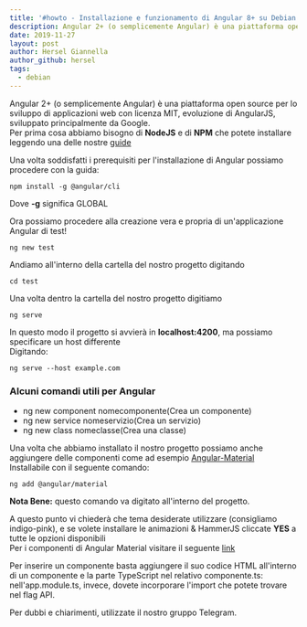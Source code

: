 ```yaml
---
title: '#howto - Installazione e funzionamento di Angular 8+ su Debian'
description: Angular 2+ (o semplicemente Angular) è una piattaforma open source per lo sviluppo di applicazioni web con licenza MIT, evoluzione di AngularJS, sviluppato principalmente da Google."
date: 2019-11-27
layout: post
author: Hersel Giannella
author_github: hersel
tags:
  - debian
---
```

Angular 2+ (o semplicemente Angular) è una piattaforma open source per lo sviluppo di applicazioni web con licenza MIT, evoluzione di AngularJS, sviluppato principalmente da Google.  
Per prima cosa abbiamo bisogno di **NodeJS** e di **NPM** che potete installare leggendo una delle nostre [guide](https://linuxhub.it/articles/howto-installare-node-version-manager-nvm-su-debian-9)

Una volta soddisfatti i prerequisiti per l'installazione di Angular possiamo procedere con la guida:

    npm install -g @angular/cli

Dove **-g** significa GLOBAL

Ora possiamo procedere alla creazione vera e propria di un'applicazione Angular di test!

    ng new test

Andiamo all'interno della cartella del nostro progetto digitando

    cd test

Una volta dentro la cartella del nostro progetto digitiamo

    ng serve

In questo modo il progetto si avvierà in **localhost:4200**, ma possiamo specificare un host differente  
Digitando:

    ng serve --host example.com

### Alcuni comandi utili per Angular

*   ng new component nomecomponente(Crea un componente)
*   ng new service nomeservizio(Crea un servizio)
*   ng new class nomeclasse(Crea una classe)

Una volta che abbiamo installato il nostro progetto possiamo anche aggiungere delle componenti come ad esempio [Angular-Material](https://material.angular.io)  
Installabile con il seguente comando:

    ng add @angular/material

**Nota Bene:** questo comando va digitato all'interno del progetto.  

A questo punto vi chiederà che tema desiderate utilizzare (consigliamo indigo-pink), e se volete installare le animazioni & HammerJS cliccate **YES** a tutte le opzioni disponibili  
Per i componenti di Angular Material visitare il seguente [link](https://material.angular.io/components/categories)  

Per inserire un componente basta aggiungere il suo codice HTML all'interno di un componente e la parte TypeScript nel relativo componente.ts: nell'app.module.ts, invece, dovete incorporare l'import che potete trovare nel flag API.

Per dubbi e chiarimenti, utilizzate il nostro gruppo Telegram.